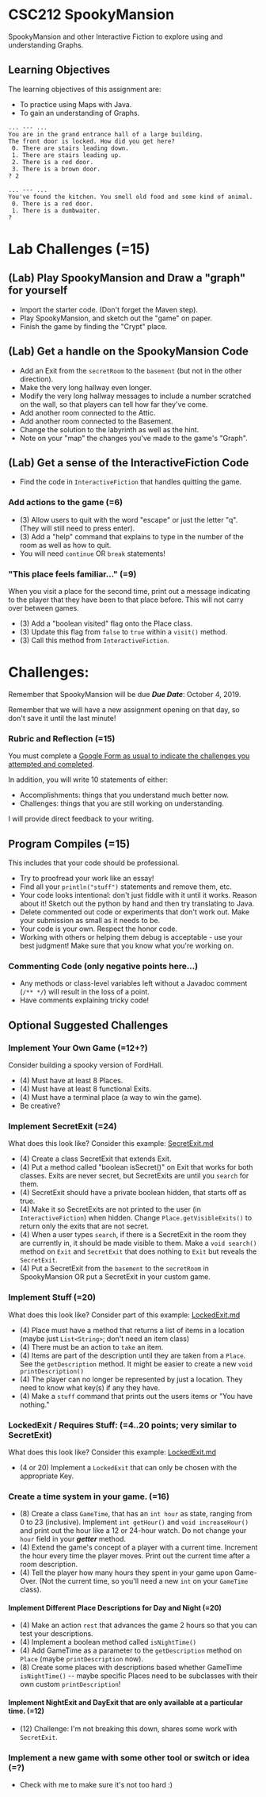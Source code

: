# CSC212 SpookyMansion

SpookyMansion and other Interactive Fiction to explore using and understanding Graphs.

## Learning Objectives
The learning objectives of this assignment are:
 - To practice using Maps with Java.
 - To gain an understanding of Graphs.
 

```
... --- ...
You are in the grand entrance hall of a large building.
The front door is locked. How did you get here?
 0. There are stairs leading down.
 1. There are stairs leading up.
 2. There is a red door.
 3. There is a brown door.
? 2

... --- ...
You've found the kitchen. You smell old food and some kind of animal.
 0. There is a red door.
 1. There is a dumbwaiter.
? 
```

# Lab Challenges (=15)

## (Lab) Play SpookyMansion and Draw a "graph" for yourself
 - Import the starter code. (Don't forget the Maven step).
 - Play SpookyMansion, and sketch out the "game" on paper.
 - Finish the game by finding the "Crypt" place.
 
## (Lab) Get a handle on the SpookyMansion Code
 - Add an Exit from the ``secretRoom`` to the ``basement`` (but not in the other direction).
 - Make the very long hallway even longer.
 - Modify the very long hallway messages to include a number scratched on the wall, so that players can tell how far they've come.
 - Add another room connected to the Attic.
 - Add another room connected to the Basement.
 - Change the solution to the labyrinth as well as the hint.
 - Note on your "map" the changes you've made to the game's "Graph".

## (Lab) Get a sense of the InteractiveFiction Code
 - Find the code in ``InteractiveFiction`` that handles quitting the game.

### Add actions to the game (=6)
 - (3) Allow users to quit with the word "escape" or just the letter "q". (They will still need to press enter).
 - (3) Add a "help" command that explains to type in the number of the room as well as how to quit.
 - You will need ``continue`` OR ``break`` statements!

### "This place feels familiar..." (=9)
When you visit a place for the second time, print out a message indicating to the player that they have been to that place before. This will not carry over between games.
- (3) Add a "boolean visited" flag onto the Place class.
- (3) Update this flag from ``false`` to ``true`` within a ``visit()`` method.
- (3) Call this method from ``InteractiveFiction``.

# Challenges:

Remember that SpookyMansion will be due ***Due Date***: October 4, 2019.

Remember that we will have a new assignment opening on that day, so don't save it until the last minute!

### Rubric and Reflection (=15)

You must complete a [Google Form as usual to indicate the challenges you attempted and completed](https://forms.gle/XBC87k7EqYLYe4xc8). 

In addition, you will write 10 statements of either:
 - Accomplishments: things that you understand much better now.
 - Challenges: things that you are still working on understanding.

I will provide direct feedback to your writing.

## Program Compiles (=15)
This includes that your code should be professional. 
- Try to proofread your work like an essay! 
- Find all your ``println("stuff")`` statements and remove them, etc.
- Your code looks intentional: don't just fiddle with it until it works. Reason about it! Sketch out the python by hand and then try translating to Java.
- Delete commented out code or experiments that don't work out. Make your submission as small as it needs to be.
- Your code is your own. Respect the honor code.
- Working with others or helping them debug is acceptable - use your best judgment! Make sure that you know what you're working on.

### Commenting Code (only negative points here...)
 - Any methods or class-level variables left without a Javadoc comment (``/** */``) will result in the loss of a point.
 - Have comments explaining tricky code!

## Optional Suggested Challenges

### Implement Your Own Game (=12+?)
Consider building a spooky version of FordHall.
 - (4) Must have at least 8 Places.
 - (4) Must have at least 8 functional Exits.
 - (4) Must have a terminal place (a way to win the game).
 - Be creative?

### Implement SecretExit (=24)
What does this look like? Consider this example: [SecretExit.md](SecretExit.md)
 - (4) Create a class SecretExit that extends Exit.
 - (4) Put a method called "boolean isSecret()" on Exit that works for both classes. Exits are never secret, but SecretExits are until you ``search`` for them.
 - (4) SecretExit should have a private boolean hidden, that starts off as true.
 - (4) Make it so SecretExits are not printed to the user (in ``InteractiveFiction``) when hidden. Change ``Place.getVisibleExits()`` to return only the exits that are not secret.
 - (4) When a user types ``search``, if there is a SecretExit in the room they are currently in, it should be made visible to them. Make a ``void search()`` method on ``Exit`` and ``SecretExit`` that does nothing to ``Exit`` but reveals the ``SecretExit``.
 - (4) Put a SecretExit from the ``basement`` to the ``secretRoom`` in SpookyMansion OR put a SecretExit in your custom game.
 
### Implement Stuff (=20)
What does this look like? Consider part of this example: [LockedExit.md](LockedExit.md)
 - (4) Place must have a method that returns a list of items in a location (maybe just ``List<String>``; don't need an item class)
 - (4) There must be an action to ``take`` an item.
 - (4) Items are part of the description until they are taken from a ``Place``. See the ``getDescription`` method. It might be easier to create a new ``void printDescription()``
 - (4) The player can no longer be represented by just a location. They need to know what key(s) if any they have.
 - (4) Make a ``stuff`` command that prints out the users items or "You have nothing."
 
### LockedExit / Requires Stuff: (=4..20 points; very similar to SecretExit)
What does this look like? Consider this example: [LockedExit.md](LockedExit.md)
 - (4 or 20) Implement a ``LockedExit`` that can only be chosen with the appropriate Key.
 
### Create a time system in your game. (=16)
 - (8) Create a class ``GameTime``, that has an ``int hour`` as state, ranging from 0 to 23 (inclusive). Implement ``int getHour()`` and ``void increaseHour()`` and print out the hour like a 12 or 24-hour watch. Do not change your ``hour`` field in your ***getter*** method.
 - (4) Extend the game's concept of a player with a current time. Increment the hour every time the player moves. Print out the current time after a room description.
 - (4) Tell the player how many hours they spent in your game upon Game-Over. (Not the current time, so you'll need a new ``int`` on your ``GameTime`` class).

#### Implement Different Place Descriptions for Day and Night (=20)
 - (4) Make an action ``rest`` that advances the game 2 hours so that you can test your descriptions.
 - (4) Implement a boolean method called ``isNightTime()``
 - (4) Add GameTime as a parameter to the ``getDescription`` method on ``Place`` (maybe ``printDescription`` now).
 - (8) Create some places with descriptions based whether GameTime ``isNightTime()`` -- maybe specific Places need to be subclasses with their own custom ``printDescription``!

#### Implement NightExit and DayExit that are only available at a particular time. (=12)
 - (12) Challenge: I'm not breaking this down, shares some work with ``SecretExit``.
 
### Implement a new game with some other tool or switch or idea (=?)
 - Check with me to make sure it's not too hard :)
 

